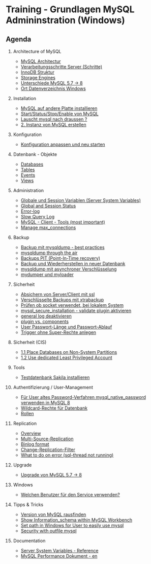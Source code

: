 # Training - Grundlagen MySQL Admininstration (Windows)

## Agenda 

  1. Architecture of MySQL 
     * [MySQL Architectur](mysql-architecture.md)
     * [Verarbeitungsschritte Server (Schritte)](/performance/mysql-server-architecture.md)
     * [InnoDB Struktur](innodb/innodb-structure.md)
     * [Storage Engines](/basics/storage-engines.md)
     * [Unterschiede MySQL 5.7 -> 8](differences-mysql-5-7-to-8.md) 
     * [Ort Datenverzeichnis Windows](datadir-windows.md)

  1. Installation 
     * [MySQL auf andere Platte installieren](mysql-d-disk.md)
     * [Start/Status/Stop/Enable von MySQL](start-stop-enable.md)
     * [Lauscht mysql nach draussen ?](/installation/listening-where.md)
     * [2. Instanz von MySQL erstellen](/admin/create-new-instance.md)

  1. Konfiguration 
     * [Konfiguration anpassen und neu starten]()

  1. Datenbank - Objekte 
     * [Databases](database-objects/databases.md)
     * [Tables](database-objects/tables.md)
     * [Events](https://www.mysqltutorial.org/mysql-triggers/working-mysql-scheduled-event/)
     * [Views](database-objects/views.md) 

  1. Administration 
     * [Globale und Session Variablen (Server System Variables)](/admin/global-session-variables.md)
     * [Global and Session Status](basics/status.md) 
     * [Error-log](/admin/log-error.md)
     * [Slow Query Log](/admin/slow-query-log.md)
     * [MySQL - Client - Tools (most important)](basics/mysql-client-tools.md) 
     * [Manage max_connections](max-connections.md)

  1. Backup
     * [Backup mit mysqldump - best practices](backup-restore/mysqldump.md) 
     * [mysqldump through the air ](backup-restore/mysqldump-through-the-air.md)
     * [Backups PIT (Point-In-Time recovery)](backups/pit-recovery.md) 
     * [Backup und Wiederherstellen in neuer Datenbank](backups/backup-restore-to-new-db.md)
     * [mysqldump mit asynchroner Verschlüsselung](backups/mysqldump-with-encryption.md)
     * [mydumper und myloader](https://github.com/maxbube/mydumper)
   
  1. Sicherheit
     * [Absichern von Server/Client mit ssl](security/ssl.md) 
     * [Verschlüsselte Backups mit xtrabackup](backups/xtrabackup-encrypted.md) 
     * [Prüfen ob socket verwendet, bei lokalem System](security/check-socket.md)
     * [mysql_secure_installation - validate plugin aktivieren](security/mysql-secure-installation.md)
     * [general log deaktivieren](/security/disable-general-log.md)
     * [plugin vs. components](/security/plugins-vs-components.md)
     * [User Passwort-Länge und Passwort-Ablauf](users/validation.md)
     * [Trigger ohne Super-Rechte anlegen](trigger-no-super.md)

  1. Sicherheit (CIS) 
     * [1.1 Place Databases on Non-System Partitions](cis/db-non-system-partition.md)
     * [1.2 Use dedicated Least Privileged Account](cis/1-2-least-privileges-user-for-mysl.md)
  
  1. Tools 
     * [Testdatenbank Sakila installieren](tools/sakila.md)  

  1. Authentifizierung / User-Management 
     * [Für User altes Password-Verfahren mysql_native_password verwenden in MySQL 8](user/mysql_native_password.md)
     * [Wildcard-Rechte für Datenbank](user/wildcard-perms-db.md)
     * [Rollen](roles.md)

  1. Replication 
     * [Overview](replication/overview-multi-source.md)
     * [Multi-Source-Replication](replication/multi-source-replication.md)
     * [Binlog format](replication/binlog_format.md)
     * [Change-Replication-Filter](replication/change-replication-filter.md)
     * [What to do on error (sql-thread not running)](replication/what-do-to-on-error.md)
  
  1. Upgrade 
     * [Upgrade von MySQL 5.7 -> 8](upgrade/mysql-5-7-to-8.md)

  1. Windows 
     * [Welchen Benutzer für den Service verwenden?](windows/service-which-user.md)

  1. Tipps & Tricks 
     * [Version von MySQL rausfinden](tipps-tricks/mysql-version.md) 
     * [Show Information_schema within MySQL Workbench](tipps-tricks/mysql-workbench-information_schema)
     * [Set path in Windows for User to easily use mysql](tipps-tricks/mysql-path-windows.md)
     * [Security with outfile mysql](tipps-tricks/security-write-into-outfile.md)

  1. Documentation 
     * [Server System Variables - Reference](https://dev.mysql.com/doc/refman/8.0/en/server-system-variable-reference.html)
     * [MySQL Performance Dokument - en](https://schulung.t3isp.de/documents/pdfs/mysql/mysql-performance.pdf)
    
